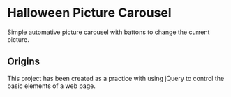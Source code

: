 # Halloween Picture Carousel

Simple automative picture carousel with battons to change the current picture.

## Origins

This project has been created as a practice with using jQuery to control the basic elements of a web page.
